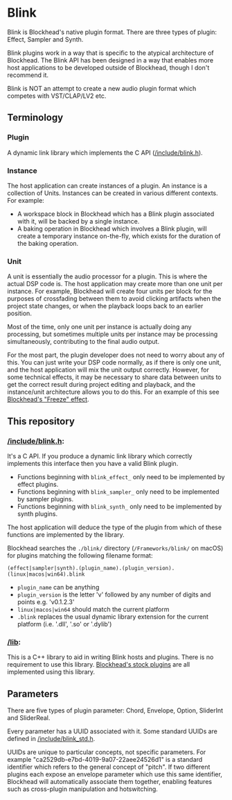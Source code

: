 # Blink

Blink is Blockhead's native plugin format. There are three types of plugin: Effect, Sampler and Synth.

Blink plugins work in a way that is specific to the atypical architecture of Blockhead. The Blink API has been designed in a way that enables more host applications to be developed outside of Blockhead, though I don't recommend it.

Blink is NOT an attempt to create a new audio plugin format which competes with VST/CLAP/LV2 etc.

## Terminology

### Plugin
A dynamic link library which implements the C API ([/include/blink.h](/include/blink.h)).

### Instance
The host application can create instances of a plugin. An instance is a collection of Units. Instances can be created in various different contexts. For example:
- A workspace block in Blockhead which has a Blink plugin associated with it, will be backed by a single instance.
- A baking operation in Blockhead which involves a Blink plugin, will create a temporary instance on-the-fly, which exists for the duration of the baking operation.

### Unit
A unit is essentially the audio processor for a plugin. This is where the actual DSP code is. The host application may create more than one unit per instance. For example, Blockhead will create four units per block for the purposes of crossfading between them to avoid clicking artifacts when the project state changes, or when the playback loops back to an earlier position.

Most of the time, only one unit per instance is actually doing any processing, but sometimes multiple units per instance may be processing simultaneously, contributing to the final audio output.

For the most part, the plugin developer does not need to worry about any of this. You can just write your DSP code normally, as if there is only one unit, and the host application will mix the unit output correctly. However, for some technical effects, it may be necessary to share data between units to get the correct result during project editing and playback, and the instance/unit architecture allows you to do this. For an example of this see [Blockhead's "Freeze" effect](https://github.com/colugomusic/blockhead_generators/tree/master/effects/freeze).

## This repository

### [/include/blink.h](/include/blink.h):
It's a C API. If you produce a dynamic link library which correctly implements this interface then you have a valid Blink plugin.

- Functions beginning with `blink_effect_` only need to be implemented by effect plugins.
- Functions beginning with `blink_sampler_` only need to be implemented by sampler plugins.
- Functions beginning with `blink_synth_` only need to be implemented by synth plugins.

The host application will deduce the type of the plugin from which of these functions are implemented by the library.

Blockhead searches the `./blink/` directory (`/Frameworks/blink/` on macOS) for plugins matching the following filename format:

`(effect|sampler|synth).(plugin_name).(plugin_version).(linux|macos|win64).blink`

 - `plugin_name` can be anything
 - `plugin_version` is the letter 'v' followed by any number of digits and points e.g. 'v0.1.2.3'
 - `linux|macos|win64` should match the current platform
 - `.blink` replaces the usual dynamic library extension for the current platform (i.e. '.dll', '.so' or '.dylib')

### [/lib](/lib):
This is a C++ library to aid in writing Blink hosts and plugins. There is no requirement to use this library. [Blockhead's stock plugins](https://github.com/colugomusic/blockhead_generators) are all implemented using this library.

## Parameters

There are five types of plugin parameter: Chord, Envelope, Option, SliderInt and SliderReal.

Every parameter has a UUID associated with it. Some standard UUIDs are defined in [/include/blink_std.h](/include/blink_std.h).

UUIDs are unique to particular concepts, not specific parameters. For example "ca2529db-e7bd-4019-9a07-22aee24526d1" is a standard identifier which refers to the general concept of "pitch". If two different plugins each expose an envelope parameter which use this same identifier, Blockhead will automatically associate them together, enabling features such as cross-plugin manipulation and hotswitching.